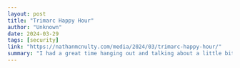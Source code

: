 ```yaml
---
layout: post
title: "Trimarc Happy Hour"
author: "Unknown"
date: 2024-03-29
tags: [security]
link: "https://nathanmcnulty.com/media/2024/03/trimarc-happy-hour/"
summary: "I had a great time hanging out and talking about a little bit of everything with some of the Trimarc folks. Thanks to Brandon for inviting me on! :)"
---
```

